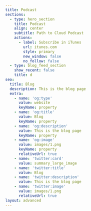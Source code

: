 ```yaml
---
title: Podcast
sections:
  - type: hero_section
    title: Podcast
    align: center
    subtitle: Path to Cloud Podcast
    actions:
      - label: Subscribe in iTunes
        url: itunes.com
        style: primary
        new_window: false
        no_follow: false
  - type: blog_feed_section
    show_recent: false
    title: d
seo:
  title: Blog
  description: This is the blog page
  extra:
    - name: 'og:type'
      value: website
      keyName: property
    - name: 'og:title'
      value: Blog
      keyName: property
    - name: 'og:description'
      value: This is the blog page
      keyName: property
    - name: 'og:image'
      value: images/1.png
      keyName: property
      relativeUrl: true
    - name: 'twitter:card'
      value: summary_large_image
    - name: 'twitter:title'
      value: Blog
    - name: 'twitter:description'
      value: This is the blog page
    - name: 'twitter:image'
      value: images/1.png
      relativeUrl: true
layout: advanced
---
```

